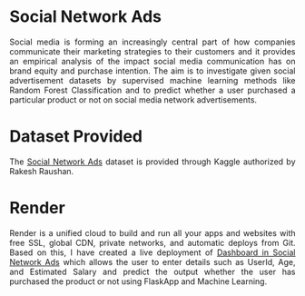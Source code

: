 # Social Network Ads
<p align="justify">Social media is forming an increasingly central part of
how companies communicate their marketing strategies to their
customers and it provides an empirical analysis of the impact
social media communication has on brand equity and purchase
intention. The aim is to investigate given social advertisement
datasets by supervised machine learning methods like Random Forest 
Classification and to predict whether a user purchased a particular product or
not on social media network advertisements.</p>

# Dataset Provided
<p align="justify"> The <a href="https://www.kaggle.com/datasets/rakeshrau/social-network-ads"> Social Network Ads</a> dataset is provided through Kaggle authorized by Rakesh Raushan.</p>

# Render 
<p align="justify"> Render is a unified cloud to build and run all your apps and websites with free SSL, global CDN, private networks, and automatic deploys from Git. 
Based on this, I have created a live deployment of <a href="https://dashboard.render.com/"> Dashboard in Social Network Ads</a> which allows the user 
to enter details such as UserId, Age, and Estimated Salary and predict the output whether the user has purchased the product or not using FlaskApp and Machine Learning.</p>

